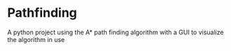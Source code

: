 # Pathfinding
A python project using the A* path finding algorithm with a GUI to visualize the algorithm in use
